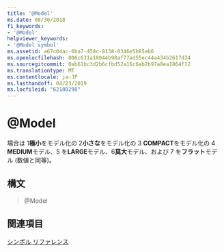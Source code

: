 ```yaml
---
title: '@Model'
ms.date: 08/30/2018
f1_keywords:
- '@Model'
helpviewer_keywords:
- '@Model symbol'
ms.assetid: a67c04ac-6ba7-458c-8138-0346e5b85eb6
ms.openlocfilehash: 806c631a18044b98af77ad55ec44a434b2617d34
ms.sourcegitcommit: 0ab61bc3d2b6cfbd52a16c6ab2b97a8ea1864f12
ms.translationtype: MT
ms.contentlocale: ja-JP
ms.lasthandoff: 04/23/2019
ms.locfileid: "62180298"
---
```

# <a name="model"></a>@Model

場合は 1**極小**をモデル化の 2**小さな**をモデル化の 3 **COMPACT**をモデル化の 4 **MEDIUM**モデル、5 を**LARGE**モデル、6**莫大**モデル、および 7 を**フラット**モデル (数値と同等)。

## <a name="syntax"></a>構文

> @Model

## <a name="see-also"></a>関連項目

[シンボル リファレンス](../../assembler/masm/symbols-reference.md)<br/>